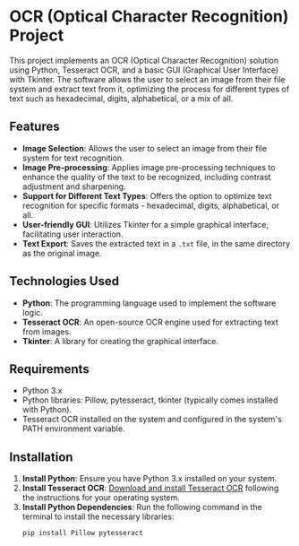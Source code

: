# OCR (Optical Character Recognition) Project

This project implements an OCR (Optical Character Recognition) solution using Python, Tesseract OCR, and a basic GUI (Graphical User Interface) with Tkinter. The software allows the user to select an image from their file system and extract text from it, optimizing the process for different types of text such as hexadecimal, digits, alphabetical, or a mix of all.

## Features

- **Image Selection**: Allows the user to select an image from their file system for text recognition.
- **Image Pre-processing**: Applies image pre-processing techniques to enhance the quality of the text to be recognized, including contrast adjustment and sharpening.
- **Support for Different Text Types**: Offers the option to optimize text recognition for specific formats - hexadecimal, digits, alphabetical, or all.
- **User-friendly GUI**: Utilizes Tkinter for a simple graphical interface, facilitating user interaction.
- **Text Export**: Saves the extracted text in a `.txt` file, in the same directory as the original image.

## Technologies Used

- **Python**: The programming language used to implement the software logic.
- **Tesseract OCR**: An open-source OCR engine used for extracting text from images.
- **Tkinter**: A library for creating the graphical interface.

## Requirements

- Python 3.x
- Python libraries: Pillow, pytesseract, tkinter (typically comes installed with Python).
- Tesseract OCR installed on the system and configured in the system's PATH environment variable.

## Installation

1. **Install Python**: Ensure you have Python 3.x installed on your system.
2. **Install Tesseract OCR**: [Download and install Tesseract OCR](https://github.com/tesseract-ocr/tesseract) following the instructions for your operating system.
3. **Install Python Dependencies**: Run the following command in the terminal to install the necessary libraries:
   ```bash
   pip install Pillow pytesseract
